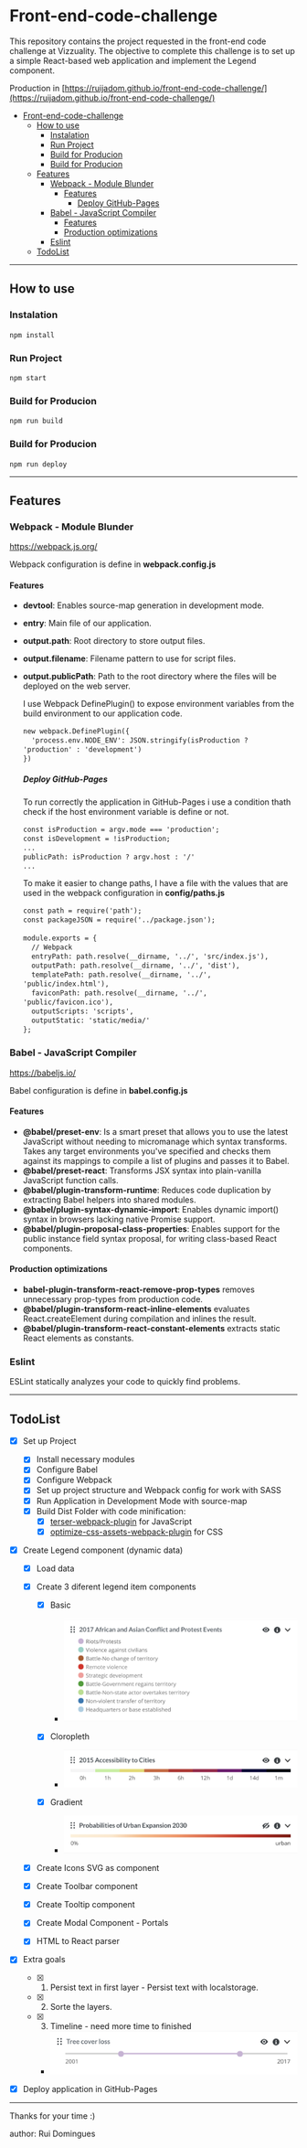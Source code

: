 # Front-end-code-challenge

This repository contains the project requested in the front-end code challenge at Vizzuality. The objective to complete this challenge is to set up a simple React-based web application and implement the Legend component.

Production in [https://ruijadom.github.io/front-end-code-challenge/](https://ruijadom.github.io/front-end-code-challenge/)

- [Front-end-code-challenge](#front-end-code-challenge)
  - [How to use](#how-to-use)
    - [Instalation](#instalation)
    - [Run Project](#run-project)
    - [Build for Producion](#build-for-producion)
    - [Build for Producion](#build-for-producion-1)
  - [Features](#features)
    - [Webpack - Module Blunder](#webpack---module-blunder)
      - [Features](#features-1)
        - [Deploy GitHub-Pages](#deploy-github-pages)
    - [Babel - JavaScript Compiler](#babel---javascript-compiler)
      - [Features](#features-2)
      - [Production optimizations](#production-optimizations)
    - [Eslint](#eslint)
  - [TodoList](#todolist)

---

## How to use

### Instalation

```
npm install
```

### Run Project

```
npm start
```

### Build for Producion

```
npm run build
```

### Build for Producion

```
npm run deploy
```

---

## Features

### Webpack - Module Blunder

https://webpack.js.org/

Webpack configuration is define in **webpack.config.js**

#### Features

- **devtool**: Enables source-map generation in development mode.
- **entry**: Main file of our application.
- **output.path**: Root directory to store output files.
- **output.filename**: Filename pattern to use for script files.
- **output.publicPath**: Path to the root directory where the files will be deployed on the web server.

  I use Webpack DefinePlugin() to expose environment variables from the build environment to our application code.

  ```
  new webpack.DefinePlugin({
    'process.env.NODE_ENV': JSON.stringify(isProduction ? 'production' : 'development')
  })
  ```

  ##### Deploy GitHub-Pages

  To run correctly the application in GitHub-Pages i use a condition thath check if the host environment variable is define or not.

  ```
  const isProduction = argv.mode === 'production';
  const isDevelopment = !isProduction;
  ...
  publicPath: isProduction ? argv.host : '/'
  ...
  ```

  To make it easier to change paths, I have a file with the values ​​that are used in the webpack configuration in **config/paths.js**

  ```
  const path = require('path');
  const packageJSON = require('../package.json');

  module.exports = {
    // Webpack
    entryPath: path.resolve(__dirname, '../', 'src/index.js'),
    outputPath: path.resolve(__dirname, '../', 'dist'),
    templatePath: path.resolve(__dirname, '../', 'public/index.html'),
    faviconPath: path.resolve(__dirname, '../', 'public/favicon.ico'),
    outputScripts: 'scripts',
    outputStatic: 'static/media/'
  };
  ```

### Babel - JavaScript Compiler

https://babeljs.io/

Babel configuration is define in **babel.config.js**

#### Features

- **@babel/preset-env**: Is a smart preset that allows you to use the latest JavaScript without needing to micromanage which syntax transforms. Takes any target environments you've specified and checks them against its mappings to compile a list of plugins and passes it to Babel.
- **@babel/preset-react**: Transforms JSX syntax into plain-vanilla JavaScript function calls.
- **@babel/plugin-transform-runtime**: Reduces code duplication by extracting Babel helpers into shared modules.
- **@babel/plugin-syntax-dynamic-import**: Enables dynamic import() syntax in browsers lacking native Promise support.
- **@babel/plugin-proposal-class-properties**: Enables support for the public instance field syntax proposal, for writing class-based React components.

#### Production optimizations

- **babel-plugin-transform-react-remove-prop-types** removes unnecessary prop-types from production code.
- **@babel/plugin-transform-react-inline-elements** evaluates React.createElement during compilation and inlines the result.
- **@babel/plugin-transform-react-constant-elements** extracts static React elements as constants.

### Eslint

ESLint statically analyzes your code to quickly find problems.

---

## TodoList

- [x] Set up Project

  - [x] Install necessary modules
  - [x] Configure Babel
  - [x] Configure Webpack
  - [x] Set up project structure and Webpack config for work with SASS
  - [x] Run Application in Development Mode with source-map
  - [x] Build Dist Folder with code minification:
    - [x] [terser-webpack-plugin](https://webpack.js.org/plugins/terser-webpack-plugin/) for JavaScript
    - [x] [optimize-css-assets-webpack-plugin](https://github.com/NMFR/optimize-css-assets-webpack-plugin) for CSS

- [x] Create Legend component (dynamic data)

  - [x] Load data

  - [x] Create 3 diferent legend item components

    - [x] Basic

      - ![basic](src/assets/images/basic.png)

    - [x] Cloropleth
      - ![choropleth](src/assets/images/choropleth.png)
    - [x] Gradient
      - ![gradient](src/assets/images/gradient.png)

  - [x] Create Icons SVG as component
  - [x] Create Toolbar component
  - [x] Create Tooltip component

  - [x] Create Modal Component - Portals
  - [x] HTML to React parser

- [x] Extra goals

  - [x] 1. Persist text in first layer - Persist text with localstorage.
  - [x] 2. Sorte the layers.
  - [x] 3. Timeline - need more time to finished
    - ![timeline](src/assets/images/timeline.png)

- [x] Deploy application in GitHub-Pages

---

Thanks for your time :)

author: Rui Domingues
